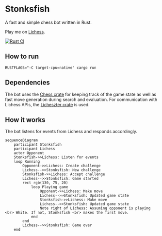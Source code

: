 # Stonksfish

A fast and simple chess bot written in Rust.

Play me on [Lichess](https://lichess.org/@/stonks_fish).

[![Rust CI](https://github.com/clauswrm/stonksfish/actions/workflows/rust.yml/badge.svg)](https://github.com/clauswrm/stonksfish/actions/workflows/rust.yml)

## How to run

`RUSTFLAGS="-C target-cpu=native" cargo run`

## Dependencies

The bot uses the [Chess crate](https://github.com/jordanbray/chess) for keeping track of the game state as well as fast move generation during search and evaluation. For communication with Lichess APIs, the [Licheszter crate](https://github.com/tontsa28/licheszter) is used.

## How it works

The bot listens for events from Lichess and responds accordingly.

```mermaid
sequenceDiagram
    participant Stonksfish
    participant Lichess
    actor Opponent
    Stonksfish->>Lichess: Listen for events
    loop Running
        Opponent->>Lichess: Create challenge
        Lichess-->>Stonksfish: New challenge
        Stonksfish->>Lichess: Accept challenge
        Lichess-->>Stonksfish: Game started
        rect rgb(130, 75, 20)
            loop Playing game
                Opponent->>Lichess: Make move
                Lichess-->>Stonksfish: Updated game state
                Stonksfish->>Lichess: Make move
                Lichess-->>Stonksfish: Updated game state
                Note right of Lichess: Assuming opponent is playing <br> White. If not, Stonksfish <br> makes the first move.
            end
        end
        Lichess-->>Stonksfish: Game over
    end
```
